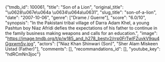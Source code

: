 {"tmdb_id": 100061, "title": "Son of a Lion", "original_title": "\u0628\u067e\u064a \u0634\u064a\u0631", "slug_title": "son-of-a-lion", "date": "2007-10-06", "genre": ["Drame / Guerre"], "score": "6.0/10", "synopsis": "In the Pakistani tribal village of Darra Adam Khel, a young Pashtun boy Niaz Afridi defies the expectations of his father to continue in the family business making weapons and calls for an education.", "image": "https://image.tmdb.org/t/p/w185_and_h278_bestv2/rrp0FrTwlFZuvkV9qu4Ggxwm5v.jpg", "actors": ["Niaz Khan Shinwari (Son)", "Sher Alam Miskeen Ustad (Father)"], "comments": [], "recommandations_id": [], "youtube_key": "hdRCmNn3joc"}